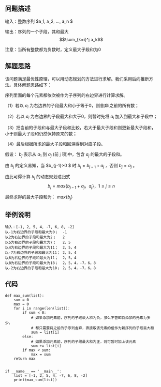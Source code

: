 ## 问题描述
输入：整数序列
$a_1, a_2, …, a_n $

输出：序列的一个子段，其和最大
$$\sum_{k=i}^j a_k$$

注意：当所有整数都为负数时，定义最大子段和为0
## 解题思路
该问题满足最优性原理，可以用动态规划的方法进行求解。我们采用后向推断方法。具体解题思路如下：

序列里面的每个元素都依次被作为子序列的右边界进行计算求解。

（1）若以
$a_i$
为右边界的子段最大和小于等于0，则舍弃i之前的所有数；

（2）若以
$a_i$
为右边界的子段最大和大于0，则暂时先将
$a_i$
加入到最大和子段中；

（3）把当前的子段和与最大子段和比较，若大于最大子段和则更新最大子段和，小于则最大子段和仍然保持原来的数；

（4）最后根据所求的最大子段和回溯得到对应子段。

假设：
$b_j$
表示从
$a_1$
到
$a_j$
(前 j 项)中，包含
$a_j$
的最大的子段和。

由
$b_j$
的定义易知，当
$b_{j-1}>0 $
时
$b_j=b_{j-1}+a_j$
，否则
$b_j=a_j$
。

由此可得计算
$b_j$
的动态规划递归式
$$b_j=max \lbrace b_{j-1}+a_j，a_j \rbrace，1≤j≤n$$

最终求得的最大子段和为：
$max\lbrace b_j \rbrace$


## 举例说明

    输入：[-1, 2, 5, 4, -7, 6, 8, -2]
    以-1为右边界的子段和最大为0；  -1
    以2为右边界的子段和最大为2；   2
    以5为右边界的子段和最大为7；   2，5
    以4为右边界的子段和最大为11；  2，5，4
    以-7为右边界的子段和最大为11； 2，5，4
    以6为右边界的子段和最大为11；  2，5，4
    以8为右边界的子段和最大为18；  2，5，4，-7，6，8
    以-2为右边界的子段和最大为18； 2，5，4，-7，6，8

## 代码

    def max_sum(list):
        sum = 0
        max = 0
        for i in range(len(list)):
            if sum < 0:
                # 如果添加元素前，序列的子段最大和为负，那么不管即将添加的元素为多少，
                # 都只需要将之前的子序列舍弃，直接取该元素的值作为新序列的子段最大和
                sum = list[i]
            else:
                # 如果添加元素前，序列的子段最大和为正，则可暂时加上该元素
                sum += list[i]
            if max < sum:
                max = sum
        return max


    if __name__ == '__main__':
        list = [-1, 2, 5, 4, -7, 6, 8, -2]
        print(max_sum(list))

